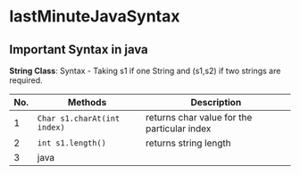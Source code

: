 # lastMinuteJavaSyntax

## Important Syntax in java

**String Class**: Syntax - Taking s1 if one String and (s1,s2) if two strings are required.

| No. | Methods                     | Description                                 |
| --- | --------------------------- | ------------------------------------------- |
| 1   | `Char s1.charAt(int index)` | returns char value for the particular index |
| 2   | `int s1.length()`           | returns string length                       |
| 3   | java                        |                                             |
